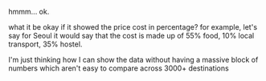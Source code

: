 hmmm... ok.

  


what it be okay if it showed the price cost in percentage? for example, let's say for Seoul it would say that the cost is made up of 55% food, 10% local transport, 35% hostel.

  


I'm just thinking how I can show the data without having a massive block of numbers which aren't easy to compare across 3000+ destinations

